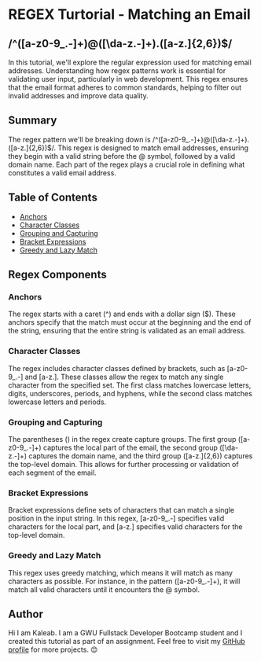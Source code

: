 # REGEX Turtorial - Matching an Email
## /^([a-z0-9_\.-]+)@([\da-z\.-]+)\.([a-z\.]{2,6})$/

In this tutorial, we'll explore the regular expression used for matching email addresses. Understanding how regex patterns work is essential for validating user input, particularly in web development. This regex ensures that the email format adheres to common standards, helping to filter out invalid addresses and improve data quality.

## Summary

The regex pattern we'll be breaking down is /^([a-z0-9_\.-]+)@([\da-z\.-]+)\.([a-z\.]{2,6})$/. This regex is designed to match email addresses, ensuring they begin with a valid string before the @ symbol, followed by a valid domain name. Each part of the regex plays a crucial role in defining what constitutes a valid email address.

## Table of Contents

- [Anchors](#anchors)
- [Character Classes](#character-classes)
- [Grouping and Capturing](#grouping-and-capturing)
- [Bracket Expressions](#bracket-expressions)
- [Greedy and Lazy Match](#greedy-and-lazy-match)

## Regex Components

### Anchors
The regex starts with a caret (^) and ends with a dollar sign ($). These anchors specify that the match must occur at the beginning and the end of the string, ensuring that the entire string is validated as an email address.

### Character Classes
The regex includes character classes defined by brackets, such as [a-z0-9_\.-] and [a-z\.]. These classes allow the regex to match any single character from the specified set. The first class matches lowercase letters, digits, underscores, periods, and hyphens, while the second class matches lowercase letters and periods.

### Grouping and Capturing
The parentheses () in the regex create capture groups. The first group ([a-z0-9_\.-]+) captures the local part of the email, the second group ([\da-z\.-]+) captures the domain name, and the third group ([a-z\.]{2,6}) captures the top-level domain. This allows for further processing or validation of each segment of the email.

### Bracket Expressions
Bracket expressions define sets of characters that can match a single position in the input string. In this regex, [a-z0-9_\.-] specifies valid characters for the local part, and [a-z\.] specifies valid characters for the top-level domain.

### Greedy and Lazy Match
This regex uses greedy matching, which means it will match as many characters as possible. For instance, in the pattern ([a-z0-9_\.-]+), it will match all valid characters until it encounters the @ symbol.

## Author

Hi I am Kaleab. I am a GWU Fullstack Developer Bootcamp student and I created this tutorial as part of an assignment. Feel free to visit my [GitHub profile]([url](https://github.com/Baelak?tab=repositories)) for more projects. 😊
